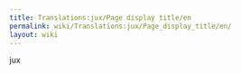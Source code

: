 ```yaml
---
title: Translations:jux/Page display title/en
permalink: wiki/Translations:jux/Page_display_title/en/
layout: wiki
---
```


jux
